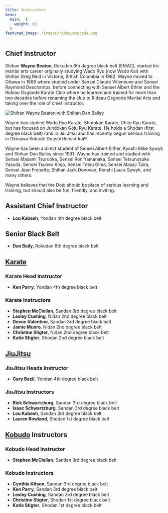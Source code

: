 ```yaml
---
title: Instructors
menu: 
  main:  {
    weight: 60
  }
featured_image: /images/rideauosgoode.png
---
```


## Chief Instructor

Shihan **Wayne Beaton**, Rokudan 6th degree black belt (EMAC), started his martial arts career originally studying Wado Ryu (now Wado Kai) with Shihan Greg Reid in Victoria, British Columbia in 1982. Wayne moved to Ottawa in 1986 where studied under Sensei Claude Villeneuve and Sensei Raymond Deschamps, before connecting with Sensei Albert Ethier and the Rideau Osgoode Karate Club where he learned and trained for more than two decades before renaming the club to Rideau Osgoode Martial Arts and taking over the role of chief instructor. 

![Shihan Wayne Beaton with Shihan Dan Bailey](/images/WayneAndDan.JPG#right)

Wayne has studied Wado Ryu Karate, Shotokan Karate, Chito Ryu Karate, but has focused on Jundokan Goju Ryu Karate. He holds a Shodan (first degree black belt) rank in Jiu Jitsu and has recently begun serious training in Okinawa Kobudo Doushi Rensei-kai®.

Wayne has been a direct student of Sensei Albert Either, Kyoshi Mike Sywyk and Shihan Dan Bailey since 1991. Wayne has trained and studied with Sensei Masami Tsuruoka, Sensei Ron Yamanaka, Sensei Tetsunosuke Yasuda, Sensei Tsuneo Kinjo, Sensei Tetsu Gima, Sensei Masaji Taira, Sensei Jean Frenette, Shihan Jack Donovan, Renshi Laura Sywyk, and many others.

Wayne believes that the Dojo should be place of serious learning and training, but should also be fun, friendly, and inviting.

## Assistant Chief Instructor

* **Lou Kabesh**, Yondan 4th degree black belt

## Senior Black Belt

* **Dan Baily**, Rokudan 6th degree black belt

## [Karate](/karate)

### Karate Head Instructor
* **Ken Parry**, Yondan 4th degree black belt

### Karate Instructors
* **Stephen McClellan**, Sandan 3rd degree black belt
* **Lesley Cushing**, Nidan 2nd degree black belt
* **Devon Valentine**, Sandan 3rd degree black belt
* **Jamie Munro**, Nidan 2nd degree black belt
* **Christine Stigter**, Nidan 2nd degree black belt
* **Katie Stigter**, Shodan 2nd degree black belt

## [JiuJitsu](/jiujitsu)

### JiuJitsu Heads Instructor
* **Gary Bazil**, Yondan 4th degree black belt

### JiuJitsu Instructors
* **Rick Schwartzburg**, Sandan 3rd degree black belt
* **Isaac Schwartzburg**, Sandan 3rd degree black belt
* **Lou Kabesh**, Sandan 3rd degree black belt
* **Lauren Rowland**, Shodan 1st degree black belt

## [Kobudo](/kobudo) Instructors

### Kobudo Head Instructor
* **Stephen McClellan**, Sandan 3rd degree black belt

### Kobudo Instructors
* **Cynthia Kitson**, Sandan 3rd degree black belt
* **Ken Parry**, Sandan 3rd degree black belt
* **Lesley Cushing**, Sandan 3rd degree black belt
* **Christine Stigter**, Shodan 1st degree black belt
* **Katie Stigter**, Shodan 1st degree black belt
